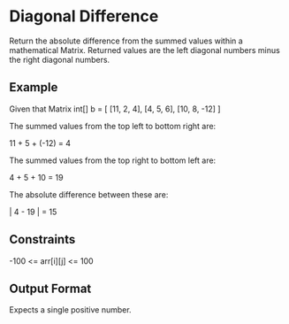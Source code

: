 # Diagonal Difference

Return the absolute difference from the summed values within a mathematical Matrix. Returned values are the left diagonal numbers minus the right diagonal numbers.


## Example
Given that Matrix int[] b = [
    [11, 2, 4],
    [4, 5, 6],
    [10, 8, -12]
]

The summed values from the top left to bottom right are:

11 + 5 + (-12) = 4

The summed values from the top right to bottom left are:

4 + 5 + 10 = 19

The absolute difference between these are:

| 4 - 19 | = 15


## Constraints
-100 <= arr[i][j] <= 100


## Output Format
Expects a single positive number.